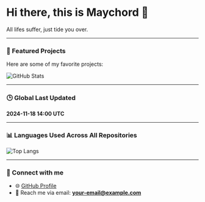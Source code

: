 # Hi there, this is Maychord 👋

All lifes suffer, just tide you over.

---

### 🌟 Featured Projects
Here are some of my favorite projects:

![GitHub Stats](https://github-readme-stats.vercel.app/api?username=Maychord&show_icons=true&theme=radical)

---

### 🕒 Global Last Updated
**2024-11-18 14:00 UTC**

---

### 📊 Languages Used Across All Repositories
![Top Langs](https://github-readme-stats.vercel.app/api/top-langs/?username=Maychord&layout=compact&theme=radical)

---

### 🤝 Connect with me
- 🌐 [GitHub Profile](https://github.com/Maychord)
- 📧 Reach me via email: **[your-email@example.com](mailto:your-email@example.com)**
